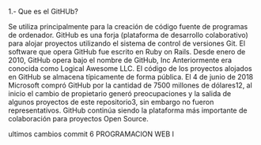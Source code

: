 1.- Que es el GitHUb?

Se utiliza principalmente para la creación de código fuente de programas de ordenador. GitHub es una forja (plataforma de desarrollo colaborativo) para alojar proyectos utilizando el sistema de control de versiones Git.
El software que opera GitHub fue escrito en Ruby on Rails. Desde enero de 2010, GitHub opera bajo el nombre de GitHub, Inc Anteriormente era conocida como Logical Awesome LLC. El código de los proyectos alojados en GitHub
se almacena típicamente de forma pública. El 4 de junio de 2018 Microsoft compró GitHub por la cantidad de 7500 millones de dólares1​2​, al inicio el cambio de propietario generó preocupaciones y la salida de algunos proyectos 
de este repositorio3​, sin embargo no fueron representativos. GitHub continúa siendo la plataforma más importante de colaboración para proyectos Open Source.

ultimos cambios commit 6 PROGRAMACION WEB I
